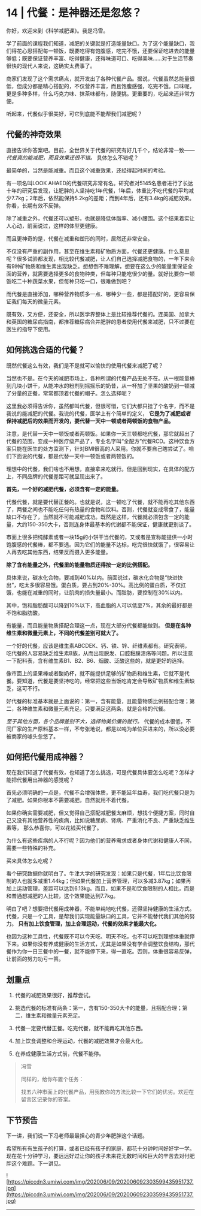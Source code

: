 # 14 | 代餐：是神器还是忽悠？

你好，欢迎来到《科学减肥课》。我是冯雪。

学了前面的课程我们知道，减肥的关键就是打造能量缺口。为了这个能量缺口，我们得花心思搭配每一顿饭，既要吃得有饱腹感，吃完不饿，还要保证吃进去的能量够低；既要保证营养丰富、吃得健康，还得味道可口、吃得美味……对于生活节奏很快的现代人来说，这确实太费事了。

商家们发现了这个需求痛点，就开发出了各种代餐产品。据说，代餐虽然总能量很低，但成分都是精心搭配的，不仅营养丰富，而且饱腹感强，吃完不饿。口味呢，更是多种多样，什么巧克力味、抹茶味都有，随便挑。更重要的，吃起来还非常方便。

听起来，代餐似乎很美好，可它到底能不能帮我们减肥呢？

## 代餐的神奇效果

直接告诉你答案吧。目前，全世界关于代餐的研究有好几千个，结论非常一致—— *代餐真的能减肥，而且效果还很不错。* 具体怎么不错呢？

最简单的，当然是能减重。而且这个减重效果，还经得起时间的考验。

有一项名叫LOOK AHAED的代餐研究非常有名。研究者对5145名患者进行了长达十年的研究后发现，让肥胖的人坚持吃1年代餐，1年后，体重比不吃代餐的平均减少7.7kg；2年后，依然能保持5.2kg的差距；而到4年后，还有3.4kg的减肥效果。你看，长期有效不反弹。

除了减重之外，代餐还可以塑形，也就是降低体脂率、减小腰围。这个结果着实让人心动，前面说过，这样的体型更健康。

而且更神奇的是，代餐在减重和塑形的同时，居然还非常安全。

不仅没有严重的副作用，甚至在维生素和矿物质方面，代餐还更健康。什么意思呢？很多试验都发现，相比较代餐减肥，让人们自己选择减肥食物的，一年下来会有9种矿物质和维生素出现缺乏。想想倒不难理解，想要在这么少的能量里保证全面的营养，就需要选择更多的食物种类，但每种只能吃很少的量。就好比要你一顿饭吃二十种蔬菜水果，但每种只吃一口，很难做到吧？

而代餐是直接添加，哪种营养物质多一点、哪种少一些，都是搭配好的，更容易保证我们每天的微量元素。

既有效，又方便，还安全，所以医学界整体上是比较推荐代餐的。连美国、加拿大和英国的糖尿病指南，都推荐糖尿病合并肥胖的患者使用代餐来减肥，只不过要在医生的指导下使用。

## 如何挑选合适的代餐？

既然代餐这么有效，我们是不是就可以愉快的使用代餐来减肥了呢？

当然也不是。在今天的减肥市场上，各种所谓的代餐产品无处不在。从一根能量棒到几块小饼干，从能冲水的粉剂到摇摇乐的奶昔，从一杯加了坚果的酸奶到一顿减了分量的正餐，常常都顶着代餐的帽子。怎么选择呢？

这里我必须得告诉你，虽然都叫代餐，但很可惜，它们大都只挂了个名字，而不是我说的能减肥的代餐。我说的代餐，医学上有个简单的定义， **它是为了减肥或者保持减肥后的效果而开发的，要代替一天中一顿或者两顿饭的食物产品。**

注意，是代替一天中一顿饭或者两顿饭。如果你一天三顿都吃代餐，那它就超出了代餐的范围，变成一种医疗级产品了，专业名字叫“全配方”代餐RCD。这种饮食方案只能在医生的处方监测下，针对BMI很高的人采用。你就不要自己瞎尝试了。咱们下面说的代餐，都是代替一天中一顿饭或者两顿饭的。

理想中的代餐，我们啥也不用想，直接拿来吃就行。但是回到现实，在具体的配方上，不同品牌的代餐差距可就显现出来了。

 **首先，一个好的减肥代餐，必须含有一定的能量。**

代餐代餐，就是要代替正餐的。也就是说，这一顿吃了代餐，就不能再吃其他东西了，两餐之间也不能吃任何有热量的食物和饮料。否则，代餐就变成零食了，能量缺口不存在了，当然就不可能减肥成功。既然是这样，代餐就必须包含一定的能量，大约150-350大卡，否则连身体最基本的代谢都不能保证，健康就更别谈了。

市面上很多把纯酵素或者一块15g的小饼干当代餐的，又或者是宣称能提供一小时饱腹感的代餐棒，都不要选。因为它们的能量不达标，吃完很快就饿了，很容易让人再去吃其他东西，结果反而摄入更多能量。

 **除了含有能量之外，代餐里的能量物质还得按一定的比例搭配。**

具体来说，碳水化合物，要减到40%以内。前面说过，碳水化合物是“快进快出”，吃太多很容易饿。蛋白质，要占到20%-30%。高比例的蛋白质，不仅扛饿，也能在减重的同时，让肌肉的损失量最小。而脂肪，要控制在30%以内。

其中，饱和脂肪酸可以降到10%以下，高血脂的人可以低至7%，其余的最好都是不饱和脂肪酸。

有能量，而且能量物质搭配合理这一点，现在大部分代餐都能做到。 **但是在各种维生素和微量元素上，不同的代餐差别可就大了。**

一个好的代餐，应该是维生素ABCDEK、钙、铁、锌、纤维素都有。研究表明，吃代餐的人容易缺乏维生素B族，从而出现脱发、口腔黏膜溃疡等问题。所以注意一下配料表，含有维生素B1、B2、B6、烟酸、泛酸这些的，就是更好的选择。

像市面上的坚果棒或者酸奶杯，就不能提供足够的矿物质和维生素，它就不是代餐。要知道，代餐是要坚持吃的，经常把这些当饭吃肯定会导致矿物质和维生素缺乏，这可不行。

好代餐的标准基本就是上面说的：第一，含有能量，且能量物质比例搭配合理；第二，各种维生素和微量元素充足。只要满足这两条，就是合格的代餐。

 *至于其他方面，各个品牌差别不大，选择物美价廉的就行。* 代餐的成本很低，不同厂家的生产原料基本一样，不夸张地说，都是以吨为单位买进来的，所以没必要被商家的噱头忽悠了。

## 如何把代餐用成神器？

现在我们知道了代餐有效，也知道了怎么挑选，可是代餐具体要怎么吃呢？怎样才能把代餐用出神器的感觉呢？

首先必须明确的一点是，代餐不会增强体质，更不能延年益寿，我们吃代餐只是为了减肥。如果你根本不需要减肥，自然就用不着代餐。

如果你确实需要减肥，但又觉得自己搭配减肥餐太麻烦，想找个便捷方案，同时自己又没有其他营养性的疾病，比如说糖尿病、肾病、严重消化不良、严重缺乏维生素等， 那么恭喜你，可以花钱买代餐了。

为什么有这些疾病的人不行呢？因为他们的营养需求或者身体代谢和健康人不同，需要一些特殊的补充。

买来具体怎么吃呢？

看个研究数据你就明白了。牛津大学的研究发现：如果只是代餐，1年后比饮食限制的人也就多减重1.44kg；但如果代餐加上营养管理，可以多减3.87kg；如果再加上运动管理，差距可以达到6.13kg。而且，如果不是和饮食限制的人相比，而是和普通想减肥的人比较，这个效果能达到7.7kg。

明白了吧？想要把代餐用成神器，不能单纯地吃代餐，还得坚持健康的生活方式。代餐，只是一个工具，是帮我们实现能量缺口的工具，它并不能替代我们其他的努力。 **只有加上饮食管理，加上合理运动，代餐的效果才能最大化。**

也因为这种工具性，代餐既不可以今天吃、明天不吃，也不可以吃到理想体重就停下来。如果你没有养成健康的生活方式，尤其是如果没有学会调整饮食结构，那代餐作为你一日三餐中的一餐，就不能停下来，得一直吃。否则，体重很容易反弹，让前面的努力功亏一篑。

## 划重点

1. 代餐的减肥效果很好，推荐尝试。

2. 挑选代餐的标准有两条：第一，含有150-350大卡的能量，且搭配合理；第二，维生素和微量元素充足。

3. 代餐一定要代替正餐。吃完代餐，就不能再吃其他东西。

4. 加上饮食调整和合理运动，代餐的减肥效果才会最大化。

5. 在养成健康生活方式前，代餐不能停。

> 冯雪
> 
> 同样的，给你布置个任务：
> 
> 找五六种市面上的代餐产品，用我教你的方法比较一下它们的优劣。欢迎在留言区记录你的答案。

## 下节预告

下一讲，我们说一下冯老师最最担心的青少年肥胖这个话题。

希望所有有生孩子的打算，或者已经有孩子的家庭，都花十分钟时间好好学一学。现在花十分钟学习，要远远好过让你的孩子未来花无数时间和巨大的辛苦去对付肥胖这个难题。下一讲见。

![https://piccdn3.umiwi.com/img/202006/09/202006092303599435951737.jpg](https://piccdn3.umiwi.com/img/202006/09/202006092303599435951737.jpg)

---
